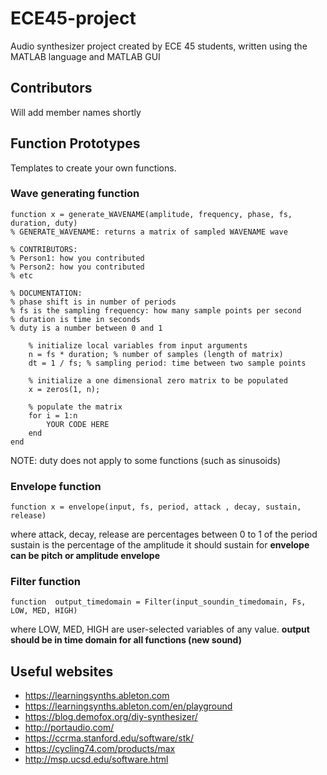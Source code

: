 # ECE45-project

 Audio synthesizer project created by ECE 45 students, written using the MATLAB language and MATLAB GUI
 
 ## Contributors
 Will add member names shortly
 
 ## Function Prototypes
Templates to create your own functions.

 ### Wave generating function
```
function x = generate_WAVENAME(amplitude, frequency, phase, fs, duration, duty)
% GENERATE_WAVENAME: returns a matrix of sampled WAVENAME wave

% CONTRIBUTORS:
% Person1: how you contributed
% Person2: how you contributed
% etc

% DOCUMENTATION:
% phase shift is in number of periods
% fs is the sampling frequency: how many sample points per second
% duration is time in seconds
% duty is a number between 0 and 1

    % initialize local variables from input arguments
    n = fs * duration; % number of samples (length of matrix)
    dt = 1 / fs; % sampling period: time between two sample points
    
    % initialize a one dimensional zero matrix to be populated
    x = zeros(1, n);
    
    % populate the matrix
    for i = 1:n
        YOUR CODE HERE
    end
end
```
NOTE: duty does not apply to some functions (such as sinusoids)

 ### Envelope function
```
function x = envelope(input, fs, period, attack , decay, sustain, release)
```
where attack, decay, release are percentages between 0 to 1 of the period
sustain is the percentage of the amplitude it should sustain for
**envelope can be pitch or amplitude envelope**


### Filter function
```
function  output_timedomain = Filter(input_soundin_timedomain, Fs, LOW, MED, HIGH) 
```
where LOW, MED, HIGH are user-selected variables of any value. 
**output should be in time domain for all functions (new sound)**
 
 ## Useful websites
 
 - https://learningsynths.ableton.com
 - https://learningsynths.ableton.com/en/playground
 - https://blog.demofox.org/diy-synthesizer/
 - http://portaudio.com/
 - https://ccrma.stanford.edu/software/stk/
 - https://cycling74.com/products/max
 - http://msp.ucsd.edu/software.html
